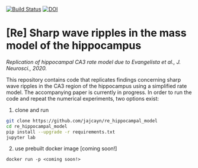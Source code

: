
[![Build Status](https://github.com/jajcayn/re_hippocampal_model/workflows/pytest/badge.svg)](https://github.com/jajcayn/re_hippocampal_model/actions) [![DOI](https://zenodo.org/badge/353683773.svg)](https://zenodo.org/badge/latestdoi/353683773)

# [Re] Sharp wave ripples in the mass model of the hippocampus
*Replication of hippocampal CA3 rate model due to Evangelista et al., J. Neurosci., 2020.*


This repository contains code that replicates findings concerning sharp wave ripples in the CA3 region of the hippocampus using a simplified rate model.
The accompanying paper is currently in progress.
In order to run the code and repeat the numerical experiments, two options exist:

1. clone and run
```bash
git clone https://github.com/jajcayn/re_hippocampal_model
cd re_hippocampal_model
pip install --upgrade -r requirements.txt
jupyter lab
```

2. use prebuilt docker image [coming soon!]
```
docker run -p <coming soon!>
```
